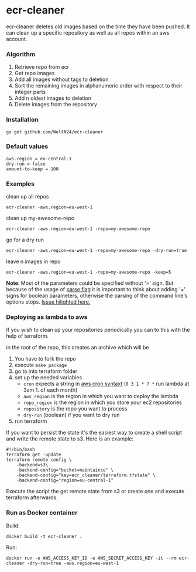 # ecr-cleaner

ecr-cleaner deletes old images based on the time they have been pushed.
It can clean up a specific repository as well as all repos within an aws account.

### Algorithm
1. Retrieve repo from ecr
2. Get repo images
3. Add all images without tags to deletion
4. Sort the remaining images in alphanumeric order with respect to their integer parts
5. Add n oldest images to deletion
6. Delete images from the repository

### Installation
    go get github.com/WeltN24/ecr-cleaner

### Default values
    aws.region = eu-central-1
    dry-run = false
    amount-to-keep = 100

### Examples
clean up all repos

`ecr-cleaner -aws.region=eu-west-1`

clean up my-awesome-repo

`ecr-cleaner -aws.region=eu-west-1 -repo=my-awesome-repo`

go for a dry run

`ecr-cleaner -aws.region=eu-west-1 -repo=my-awesome-repo -dry-run=true`

leave n images in repo

`ecr-cleaner -aws.region=eu-west-1 -repo=my-awesome-repo -keep=5`

**Note**: Most of the parameters could be specified without '=' sign.
But because of the usage of [parse flag](https://golang.org/pkg/flag/) it is
important to think about adding '=' signs for boolean parameters, otherwise the
parsing of the command line's options stops. [Issue hilighted here.](https://github.com/WeltN24/ecr-cleaner/issues/5)

### Deploying as lambda to aws
If you wish to clean up your repositories periodically you can to this with the help of terraform. 

in the root of the repo, this creates an archive which will be 

1. You have to fork the repo
2. execute `make package`
3. go to into terraform folder
4. set up the needed variables
    * `cron` expects a string in [aws cron syntaxt](http://docs.aws.amazon.com/AmazonCloudWatch/latest/events/ScheduledEvents.html) (`0 3 1 * ? *` run lambda at 3am 1. of each month)
    * `aws_region` is the region in which you want to deploy the lambda
    * `repo_region` is the region in which you store your ec2 repositories
    * `repository` is the repo you want to process
    * `dry-run` (boolean) if you want to dry run
5. run terraform

If you want to persist the state it's the easiest way to create a shell script and write the remote state to s3. Here is an example:
    
    #!/bin/bash
    terraform get -update
    terraform remote config \
        -backend=s3\
        -backend-config="bucket=maintaince" \
        -backend-config="key=ecr_cleaner/terraform.tfstate" \
        -backend-config="region=eu-central-1"
        
Execute the script the get remote state from s3 or create one and execute terraform afterwards.

### Run as Docker container

Build:

	docker build -t ecr-cleaner .
	
Run:

	docker run -e AWS_ACCESS_KEY_ID -e AWS_SECRET_ACCESS_KEY -it --rm ecr-cleaner -dry-run=true -aws.region=eu-west-1
